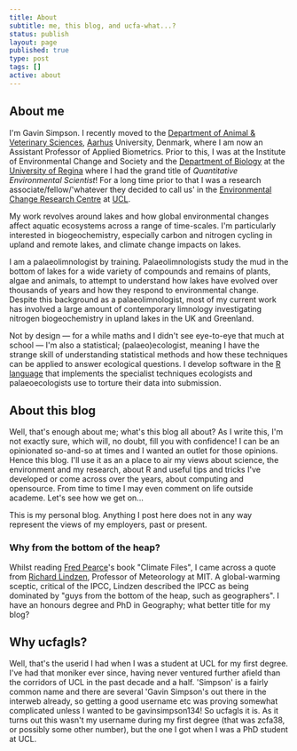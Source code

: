 ```yaml
---
title: About
subtitle: me, this blog, and ucfa-what...?
status: publish
layout: page
published: true
type: post
tags: []
active: about
---
```


## About me

I'm Gavin Simpson. I recently moved to the [Department of Animal & Veterinary Sciences](https://anivet.au.dk/en/), [Aarhus](https://www.au.dk/) University, Denmark, where I am now an Assistant Professor of Applied Biometrics. Prior to this, I was at the Institute of Environmental Change and Society and the [Department of Biology](http://www.uregina.ca/science/biology/) at the [University of Regina](http://www.uregina.ca/) where I had the grand title of *Quantitative Environmental Scientist*! For a long time prior to that I was a research associate/fellow/'whatever they decided to call us' in the [Environmental Change Research Centre](http://www.ecrc.ucl.ac.uk "ECRC website") at [UCL](http://www.ucl.ac.uk "UCL Web site").

My work revolves around lakes and how global environmental changes affect aquatic ecosystems across a range of time-scales. I'm particularly interested in biogeochemistry, especially carbon and nitrogen cycling in upland and remote lakes, and climate change impacts on lakes.

I am a palaeolimnologist by training. Palaeolimnologists study the mud in the bottom of lakes for a wide variety of compounds and remains of plants, algae and animals, to attempt to understand how lakes have evolved over thousands of years and how they respond to environmental change. Despite this background as a palaeolimnologist, most of my current work has involved a large amount of contemporary limnology investigating nitrogen biogeochemistry in upland lakes in the UK and Greenland.

Not by design &mdash; for a while maths and I didn't see eye-to-eye that much at school &mdash; I'm also a statistical; (palaeo)ecologist, meaning I have the strange skill of understanding statistical methods and how these techniques can be applied to answer ecological questions. I develop software in the [R language](http://www.r-project.org "R Project website") that implements the specialist techniques ecologists and palaeoecologists use to torture their data into submission.

## About this blog

Well, that's enough about me; what's this blog all about? As I write this, I'm not exactly sure, which will, no doubt, fill you with confidence! I can be an opinionated so-and-so at times and I wanted an outlet for those opinions. Hence this blog. I'll use it as an a place to air my views about science, the environment and my research, about R and useful tips and tricks I've developed or come across over the years, about computing and opensource. From time to time I may even comment on life outside academe. Let's see how we get on...

This is my personal blog. Anything I post here does not in any way represent the views of my employers, past or present.

### Why from the bottom of the heap?
Whilst reading [Fred Pearce](http://en.wikipedia.org/wiki/Fred_Pearce)'s book "Climate Files", I came across a quote from [Richard Lindzen](http://en.wikipedia.org/wiki/Richard_Lindzen), Professor of Meteorology at MIT. A global-warming sceptic, critical of the IPCC, Lindzen described the IPCC as being dominated by "guys from the bottom of the heap, such as geographers". I have an honours degree and PhD in Geography; what better title for my blog?

## Why ucfagls?
Well, that's the userid I had when I was a student at UCL for my first degree. I've had that moniker ever since, having never ventured further afield than the corridors of UCL in the past decade and a half. 'Simpson' is a fairly common name and there are several 'Gavin Simpson's out there in the interweb already, so getting a good username etc was proving somewhat complicated unless I wanted to be gavinsimpson134! So ucfagls it is. As it turns out this wasn't my username during my first degree (that was zcfa38, or possibly some other number), but the one I got when I was a PhD student at UCL.
